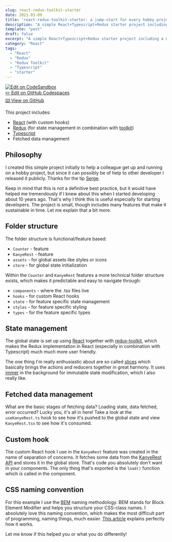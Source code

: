 ```yaml
---
slug: react-redux-toolkit-starter
date: 2021-03-09
title: 'react-redux-toolkit-starter: a jump-start for every hobby project'
description: "A simple React+Typescript+Redux starter project including a neat folder structure, fetching data and global state management"
template: "post"
draft: false
excerpt: "A simple React+Typescript+Redux starter project including a neat folder structure, fetching data and global state management..."
category: "React"
tags:
  - "React"
  - "Redux"
  - "Redux Toolkit"
  - "Typescript"
  - "starter"
---
```


<a href="https://codesandbox.io/s/github/marcveens/react-redux-toolkit-starter" target="_blank" rel="noopener noreferrer"><img src="https://codesandbox.io/static/img/play-codesandbox.svg" alt="Edit on CodeSandbox" /></a><br />
<a href="https://marcveens-react-redux-toolkit-starter-q325.github.dev/" target="_blank" rel="noopener noreferrer">✏️ Edit on GitHub Codespaces</a><br />
<a href="https://github.com/marcveens/react-redux-toolkit-starter" target="_blank" rel="noopener noreferrer">⌨️ View on GitHub</a>

This project includes:
- <a href="https://reactjs.org/" target="_blank" rel="noopener noreferrer">React</a> (with custom hooks)
- <a href="https://redux.js.org/" target="_blank" rel="noopener noreferrer">Redux</a> (for state management in combination with <a href="https://redux-toolkit.js.org/" target="_blank" rel="noopener noreferrer">toolkit</a>)
- <a href="https://www.typescriptlang.org/" target="_blank" rel="noopener noreferrer">Typescript</a>
- Fetched data management

## Philosophy
I created this simple project initially to help a colleague get up and running on a hobby project, but since it can possibly be of help to other developer I released it publicly. Thanks for the tip <a href="https://github.com/svdoever" target="_blank" rel="noopener noreferrer">Serge</a>.

Keep in mind that this is not a definitive best practice, but it would have helped me tremendously if I knew about this when I started developing about 10 years ago. That's why I think this is useful especially for starting developers. The project is small, though includes many features that make it sustainable in time. Let me explain that a bit more. 

## Folder structure
The folder structure is functional/feature based:
- `Counter` - feature
- `KanyeRest` - feature
- `assets` - for global assets like styles or icons
- `store` - for global state initialization

Within the `Counter` and `KanyeRest` features a more technical folder structure exists, which makes it predictable and easy to navigate through:
- `components` - where the .tsx files live
- `hooks` - for custom React hooks
- `state` - for feature specific state management
- `styles` - for feature specific styling
- `types` - for the feature specific types

## State management
The global state is set up using <a href="https://reactjs.org/" target="_blank" rel="noopener noreferrer">React</a> together with <a href="https://redux-toolkit.js.org/" target="_blank" rel="noopener noreferrer">redux-toolkit</a>, which makes the Redux implementation in React (especially in combination with Typescript) much much more user friendly. 
 
The one thing I'm really enthusiastic about are so called <a href="https://redux-toolkit.js.org/tutorials/quick-start#create-a-redux-state-slice" target="_blank" rel="noopener noreferrer">slices</a> which basically brings the actions and reducers together in great harmony. It uses <a href="https://github.com/immerjs/immer" target="_blank" rel="noopener noreferrer">immer</a> in the background for immutable state modification, which I also really like. 

## Fetched data management
What are the basic stages of fetching data? Loading state, data fetched, error occurred? Lucky you, it's all in here! Take a look at the `useKanyeRest.ts` hook to see how it's pushed to the global state and view `KanyeRest.tsx` to see how it's consumed. 

## Custom hook
The custom React hook I use in the `KanyeRest` feature was created in the name of separation of concerns. It fetches some data from the <a href="https://kanye.rest/" target="_blank" rel="noopener noreferrer">KanyeRest API</a> and stores it in the global store. That's code you absolutely don't want in your components. The only thing that's exported is the `load()` function which _is_ called in the component. 

## CSS naming convention
For this example I use the <a href="http://getbem.com/naming/" target="_blank" rel="noopener noreferrer">BEM</a> naming methodology. BEM stands for Block Element Modifier and helps you structure your CSS-class names. I absolutely love this naming convention, which makes the most difficult part of programming, naming things, much easier. <a href="http://getbem.com/naming/" target="_blank" rel="noopener noreferrer">This article</a> explains perfectly how it works. 

Let me know if this helped you or what you do differently!